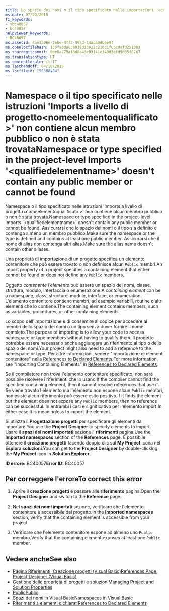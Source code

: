 ```yaml
---
title: Lo spazio dei nomi o il tipo specificato nelle importazioni '<qualifiedelementname>' a livello di progetto non contiene alcun membro pubblico o non è definito
ms.date: 07/20/2015
f1_keywords:
- vbc40057
- bc40057
helpviewer_keywords:
- BC40057
ms.assetid: 4ae3506e-2ebe-4ff3-995d-14ac60db5e9f
ms.openlocfilehash: 105fa8da838938d13022c210c1f65cdafd251003
ms.sourcegitcommit: 0be8a279af6d8a43e03141e349d3efd5d35f8767
ms.translationtype: HT
ms.contentlocale: it-IT
ms.lasthandoff: 04/18/2019
ms.locfileid: "59308484"
---
```

# <a name="namespace-or-type-specified-in-the-project-level-imports-qualifiedelementname-doesnt-contain-any-public-member-or-cannot-be-found"></a><span data-ttu-id="5d0bd-102">Namespace o il tipo specificato nelle istruzioni 'Imports a livello di progetto\<nomeelementoqualificato >' non contiene alcun membro pubblico o non è stata trovata</span><span class="sxs-lookup"><span data-stu-id="5d0bd-102">Namespace or type specified in the project-level Imports '\<qualifiedelementname>' doesn't contain any public member or cannot be found</span></span>
<span data-ttu-id="5d0bd-103">Namespace o il tipo specificato nelle istruzioni 'Imports a livello di progetto\<nomeelementoqualificato >' non contiene alcun membro pubblico o non è stata trovata.</span><span class="sxs-lookup"><span data-stu-id="5d0bd-103">Namespace or type specified in the project-level Imports '\<qualifiedelementname>' doesn't contain any public member or cannot be found.</span></span> <span data-ttu-id="5d0bd-104">Assicurarsi che lo spazio dei nomi o il tipo sia definito e contenga almeno un membro pubblico.</span><span class="sxs-lookup"><span data-stu-id="5d0bd-104">Make sure the namespace or the type is defined and contains at least one public member.</span></span> <span data-ttu-id="5d0bd-105">Assicurarsi che il nome di alias non contenga altri alias.</span><span class="sxs-lookup"><span data-stu-id="5d0bd-105">Make sure the alias name doesn't contain other aliases.</span></span>  
  
 <span data-ttu-id="5d0bd-106">Una proprietà di importazione di un progetto specifica un elemento contenitore che può essere trovato o non definisce alcun `Public` membri.</span><span class="sxs-lookup"><span data-stu-id="5d0bd-106">An import property of a project specifies a containing element that either cannot be found or does not define any `Public` members.</span></span>  
  
 <span data-ttu-id="5d0bd-107">Oggetto *contenente l'elemento* può essere un spazio dei nomi, classe, struttura, modulo, interfaccia o enumerazione.</span><span class="sxs-lookup"><span data-stu-id="5d0bd-107">A *containing element* can be a namespace, class, structure, module, interface, or enumeration.</span></span> <span data-ttu-id="5d0bd-108">L'elemento contenitore contiene membri, ad esempio variabili, routine o altri elementi che lo contiene.</span><span class="sxs-lookup"><span data-stu-id="5d0bd-108">The containing element contains members, such as variables, procedures, or other containing elements.</span></span>  
  
 <span data-ttu-id="5d0bd-109">Lo scopo dell'importazione è di consentire al codice per accedere ai membri dello spazio dei nomi o un tipo senza dover fornire il nome completo.</span><span class="sxs-lookup"><span data-stu-id="5d0bd-109">The purpose of importing is to allow your code to access namespace or type members without having to qualify them.</span></span> <span data-ttu-id="5d0bd-110">Il progetto potrebbe essere necessario anche aggiungere un riferimento al tipo o dello spazio dei nomi.</span><span class="sxs-lookup"><span data-stu-id="5d0bd-110">Your project might also need to add a reference to the namespace or type.</span></span> <span data-ttu-id="5d0bd-111">Per altre informazioni, vedere "Importazione di elementi contenitore" nella [References to Declared Elements](../../../visual-basic/programming-guide/language-features/declared-elements/references-to-declared-elements.md).</span><span class="sxs-lookup"><span data-stu-id="5d0bd-111">For more information, see "Importing Containing Elements" in [References to Declared Elements](../../../visual-basic/programming-guide/language-features/declared-elements/references-to-declared-elements.md).</span></span>  
  
 <span data-ttu-id="5d0bd-112">Se il compilatore non trova l'elemento contenitore specificato, non sarà possibile risolvere i riferimenti che lo usano.</span><span class="sxs-lookup"><span data-stu-id="5d0bd-112">If the compiler cannot find the specified containing element, then it cannot resolve references that use it.</span></span> <span data-ttu-id="5d0bd-113">Se viene trovato l'elemento ma l'elemento non espone alcun `Public` membri, non esiste alcun riferimento può essere esito positivo.</span><span class="sxs-lookup"><span data-stu-id="5d0bd-113">If it finds the element but the element does not expose any `Public` members, then no reference can be successful.</span></span> <span data-ttu-id="5d0bd-114">In entrambi i casi è significativo per l'elemento import.</span><span class="sxs-lookup"><span data-stu-id="5d0bd-114">In either case it is meaningless to import the element.</span></span>  
  
 <span data-ttu-id="5d0bd-115">Si utilizza il **Progettazione progetti** per specificare gli elementi da importare.</span><span class="sxs-lookup"><span data-stu-id="5d0bd-115">You use the **Project Designer** to specify elements to import.</span></span> <span data-ttu-id="5d0bd-116">Usare il **spazi dei nomi importati** sezione il **riferimenti** pagina.</span><span class="sxs-lookup"><span data-stu-id="5d0bd-116">Use the **Imported namespaces** section of the **References** page.</span></span> <span data-ttu-id="5d0bd-117">È possibile ottenere il **creazione progetti** facendo doppio clic sul **My Project** icona nel **Esplora soluzioni**.</span><span class="sxs-lookup"><span data-stu-id="5d0bd-117">You can get to the **Project Designer** by double-clicking the **My Project** icon in **Solution Explorer**.</span></span>  
  
 <span data-ttu-id="5d0bd-118">**ID errore:** BC40057</span><span class="sxs-lookup"><span data-stu-id="5d0bd-118">**Error ID:** BC40057</span></span>  
  
## <a name="to-correct-this-error"></a><span data-ttu-id="5d0bd-119">Per correggere l'errore</span><span class="sxs-lookup"><span data-stu-id="5d0bd-119">To correct this error</span></span>  
  
1. <span data-ttu-id="5d0bd-120">Aprire il **creazione progetti** e passare alle **riferimento** pagina.</span><span class="sxs-lookup"><span data-stu-id="5d0bd-120">Open the **Project Designer** and switch to the **Reference** page.</span></span>  
  
2. <span data-ttu-id="5d0bd-121">Nel **spazi dei nomi importati** sezione, verificare che l'elemento contenitore è accessibile dal progetto.</span><span class="sxs-lookup"><span data-stu-id="5d0bd-121">In the **Imported namespaces** section, verify that the containing element is accessible from your project.</span></span>  
  
3. <span data-ttu-id="5d0bd-122">Verificare che l'elemento contenitore espone ad almeno uno `Public` membro.</span><span class="sxs-lookup"><span data-stu-id="5d0bd-122">Verify that the containing element exposes at least one `Public` member.</span></span>  
  
## <a name="see-also"></a><span data-ttu-id="5d0bd-123">Vedere anche</span><span class="sxs-lookup"><span data-stu-id="5d0bd-123">See also</span></span>

- [<span data-ttu-id="5d0bd-124">Pagina Riferimenti, Creazione progetti (Visual Basic)</span><span class="sxs-lookup"><span data-stu-id="5d0bd-124">References Page, Project Designer (Visual Basic)</span></span>](/visualstudio/ide/reference/references-page-project-designer-visual-basic)
- [<span data-ttu-id="5d0bd-125">Gestione delle proprietà di progetti e soluzioni</span><span class="sxs-lookup"><span data-stu-id="5d0bd-125">Managing Project and Solution Properties</span></span>](/visualstudio/ide/managing-project-and-solution-properties)
- [<span data-ttu-id="5d0bd-126">Public</span><span class="sxs-lookup"><span data-stu-id="5d0bd-126">Public</span></span>](../../../visual-basic/language-reference/modifiers/public.md)
- [<span data-ttu-id="5d0bd-127">Spazi dei nomi in Visual Basic</span><span class="sxs-lookup"><span data-stu-id="5d0bd-127">Namespaces in Visual Basic</span></span>](../../../visual-basic/programming-guide/program-structure/namespaces.md)
- [<span data-ttu-id="5d0bd-128">Riferimenti a elementi dichiarati</span><span class="sxs-lookup"><span data-stu-id="5d0bd-128">References to Declared Elements</span></span>](../../../visual-basic/programming-guide/language-features/declared-elements/references-to-declared-elements.md)
